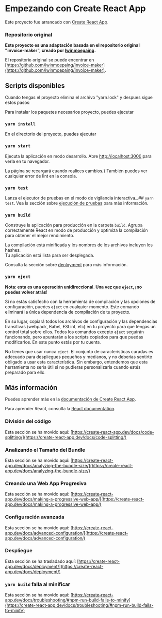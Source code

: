# Empezando con Create React App

Este proyecto fue arrancado con [Create React App](https://github.com/facebook/create-react-app).

### Repositorio original
**Este proyecto es una adaptación basada en el repositorio original "invoice-maker", creado por [lwinmoepaing](https://github.com/lwinmoepaing).**

El repositorio original se puede encontrar en [https://github.com/lwinmoepaing/invoice-maker](https://github.com/lwinmoepaing/invoice-maker).

## Scripts disponibles
Cuando tengas el proyecto elimina el archivo "yarn.lock" y despues sigue estos pasos:

Para instalar los paquetes necesarios proyecto, puedes ejecutar

### `yarn install`

En el directorio del proyecto, puedes ejecutar

### `yarn start`

Ejecuta la aplicación en modo desarrollo.
Abre [http://localhost:3000](http://localhost:3000) para verla en tu navegador.

La página se recargará cuando realices cambios.\}
También puedes ver cualquier error de lint en la consola.

### `yarn test`

Lanza el ejecutor de pruebas en el modo de vigilancia interactiva.\_## `yarn test`.
Vea la sección sobre [ejecución de pruebas](https://create-react-app.dev/docs/running-tests/) para más información.

### `yarn build`

Construye la aplicación para producción en la carpeta `build`.
Agrupa correctamente React en modo de producción y optimiza la compilación para obtener el mejor rendimiento.

La compilación está minificada y los nombres de los archivos incluyen los hashes.\
Tu aplicación está lista para ser desplegada.

Consulta la sección sobre [deployment](https://create-react-app.dev/docs/deployment/) para más información.

### `yarn eject`

**Nota: esta es una operación unidireccional. Una vez que `eject`, ¡no puedes volver atrás!**

Si no estás satisfecho con la herramienta de compilación y las opciones de configuración, puedes `eject` en cualquier momento. Este comando eliminará la única dependencia de compilación de tu proyecto.

En su lugar, copiará todos los archivos de configuración y las dependencias transitivas (webpack, Babel, ESLint, etc) en tu proyecto para que tengas un control total sobre ellos. Todos los comandos excepto `eject` seguirán funcionando, pero apuntarán a los scripts copiados para que puedas modificarlos. En este punto estás por tu cuenta.

No tienes que usar nunca `eject`. El conjunto de características curadas es adecuado para despliegues pequeños y medianos, y no deberías sentirte obligado a usar esta característica. Sin embargo, entendemos que esta herramienta no sería útil si no pudieras personalizarla cuando estés preparado para ello.

## Más información

Puedes aprender más en la [documentación de Create React App](https://create-react-app.dev/docs/getting-started/).

Para aprender React, consulta la [React documentation](https://reactjs.org/).

### División del código

Esta sección se ha movido aquí: [https://create-react-app.dev/docs/code-splitting/](https://create-react-app.dev/docs/code-splitting/)

### Analizando el Tamaño del Bundle

Esta sección se ha movido aquí: [https://create-react-app.dev/docs/analyzing-the-bundle-size/](https://create-react-app.dev/docs/analyzing-the-bundle-size/)

### Creando una Web App Progresiva

Esta sección se ha movido aquí: [https://create-react-app.dev/docs/making-a-progressive-web-app/](https://create-react-app.dev/docs/making-a-progressive-web-app/)

### Configuración avanzada

Esta sección se ha movido aquí: [https://create-react-app.dev/docs/advanced-configuration/](https://create-react-app.dev/docs/advanced-configuration/)


### Despliegue

Esta sección se ha trasladado aquí: [https://create-react-app.dev/docs/deployment/](https://create-react-app.dev/docs/deployment/)

### `yarn build` falla al minificar

Esta sección se ha movido aquí: [https://create-react-app.dev/docs/troubleshooting/#npm-run-build-fails-to-minify](https://create-react-app.dev/docs/troubleshooting/#npm-run-build-fails-to-minify)

